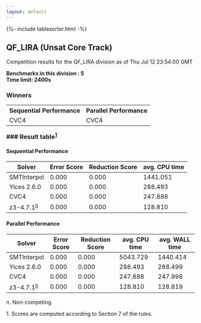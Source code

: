 ```yaml
---
layout: default
---
```

{%- include tablesorter.html -%}

##  QF_LIRA (Unsat Core Track)

Competition results for the QF_LIRA division as of Thu Jul 12 23:54:00 GMT

**Benchmarks in this division : 5  
Time limit: 2400s** 

### Winners<table class="result">
<tr>
                           <th class="center">Sequential Performance</th>
                           <th class="center">Parallel Performance</th>
                           </tr><tr class="center"><td>CVC4</td><td>CVC4</td></tr></table>
### Result table<sup><a href="#fn1">1</a></sup>

#### Sequential Performance

<table id="sequential" class="result sorted">
<thead><tr class="center">
  <th>Solver</th>
  <th>Error Score</th>
  <th>Reduction Score</th>
  <th>avg. CPU time</th>
</tr></thead><tr>
<td>SMTInterpol</td>
<td>0.000</td><td>0.000</td><td>1441.051</td><tr>
<td>Yices 2.6.0</td>
<td>0.000</td><td>0.000</td><td>288.493</td><tr>
<td>CVC4</td>
<td>0.000</td><td>0.000</td><td>247.888</td><tr>
<td>z3-4.7.1<SUP><a href="#fn">n</a></SUP></td>
<td>0.000</td><td>0.000</td><td>128.810</td></tr></table>

#### Parallel Performance

<table id="parallel" class="result sorted">
<thead><tr class="center">
  <th>Solver</th>
  <th>Error Score</th>
  <th>Reduction Score</th>
  <th>avg. CPU time</th>
  <th>avg. WALL time</th>
</tr></thead><tr>
<td>SMTInterpol</td>
<td>0.000</td><td>0.000</td><td>5043.729</td><td>1440.414</td></tr><tr>
<td>Yices 2.6.0</td>
<td>0.000</td><td>0.000</td><td>288.493</td><td>288.499</td></tr><tr>
<td>CVC4</td>
<td>0.000</td><td>0.000</td><td>247.888</td><td>247.998</td></tr><tr>
<td>z3-4.7.1<SUP><a href="#fn">n</a></SUP></td>
<td>0.000</td><td>0.000</td><td>128.810</td><td>128.819</td></tr></table>
 <span id="fn"> n. Non-competing. </span>

 <span id="fn1"> 1. Scores are computed according to Section 7 of the rules. </span>


